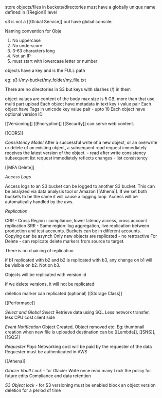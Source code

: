 
store objects/files in buckets/directories
must have a globally unique name
defined in [[Region]] level

s3 is not a [[Global Service]] but have global console.

Naming convention for Obje
1. No uppercase
2. No underscore
3. 3-63 characters long
4. Not an IP
5. must start with lowercase letter or number

objects have a key and is the FULL path

eg: s3://my-bucket/my_folder/my_file.txt

There are no directories in S3 but keys with slashes (/) in them

object values are content of the body
max size is 5 GB, more than that use multi part upload
Each object have metadata in text key / value pair
Each object have Tags in unicode key value pair - upto 10
Each object have optional version ID

[[Versioning]]
[[Encryption]]
[[Security]]
can serve web content.

[[CORS]]

*Consistency Model*
After a successful write of a new object, or an overwrite or delete of an existing object, a subsequent read request immediately receives the latest version of the object. - read after write consistency
subsequent list request immediately reflects changes - list consistency

[[MFA Delete]]

*Access Logs*

Access logs to an S3 bucket can be logged to another S3 bucket. This can be analyzed via data analysis tool or Amazon [[Athena]]. If we set both buckets to be the same it will cause a logging loop. Access will be automatically handled by the aws.

*Replication*

CRR - Cross Region : compliance, lower latency access, cross account replication
SRR - Same region: log aggregation, live replication between production and test accounts.
Buckets can be in different accounts.
Copying can be asynch
Only new objects are replicated - no retroactive
For Delete - can replicate delete markers from source to target.

There is no chaining of replication

if b1 replicated with b2 and b2 is replicated with b3, any change on b1 will be visible on b2. Not on b3.

Objects will be replicated with version id

if we delete versions, it will not be replicated

deletion marker can replicated (optional)
[[Storage Class]]

[[Performace]]

*Select and Global Select*
Retrieve data using SQL
Less network transfer, less CPU cost client side

*Event Notification*
Object Created, Object removed etc.
Eg: thumbnail creation when new file is uploaded
destination can be [[Lambda]], [[SNS]], [[SQS]]

*Requester Pays*
Networking cost will be paid by the requester of the data
Requester must be authenticated in AWS

[[Athena]]

*Glacier Vault Lock* - for Glacier
Write once read many
Lock the policy for future edits
Compliance and data retention

*S3 Object lock* - for S3
versioning must be enabled
block an object version deletion for a period of time




 





